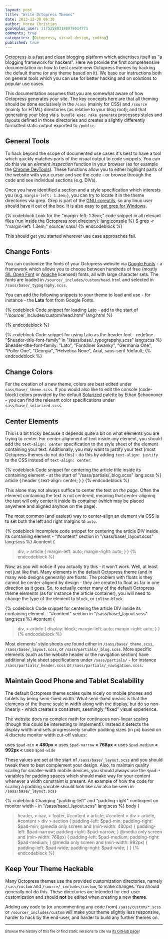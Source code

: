 ```yaml
---
layout: post
title: "Write Octopress Themes"
date: 2013-12-30 06:30
author: Horea Christian
gooleplus_user: 117525803180879614771
comments: true
categories: [Octopress, visual design, coding]
published: true
---
```


[Octopress](http://Octopress.org/) is a fast and clean blogging platform which advertises itself as "a blogging framework for hackers".
Here we provide the first comprehensive documentation on how to best create new Octopress themes by hacking the default theme (or any theme based on it).
We base our instructions both on general tools which you can use for better hacking and on solutions to popular use cases.

<!-- more -->

This documentation assumes that you are somewhat aware of how Octopress generates your site. 
The key concepts here are that all theming should be done exclusively in the ```/sass``` (mainly for CSS) and ```/source``` (mainly for HTML) directories (as relative to your blog root);
and that generating your blog via ```$ bundle exec rake generate``` processes styles and layouts defined in those directories and creates a slightly differently formatted static output exported to ```/public```.

## General Tools

To hack beyond the scope of documented use cases it's best to have a tool which quickly matches parts of the visual output to code snippets.
You can do this via an *element inspection* function in your browser (as for example the [Chrome DevTools](https://developers.google.com/chrome-developer-tools/)).
These functions allow you to either highlight parts of the website with your cursor and see the code - or browse through the code and see individual sections (e.g. DIVs).

Once you have identified a section and a style specification which interests you (e.g. ```margin-left: 1.3em;```), you can try to locate it in the theme directories via grep.
Grep is part of the [GNU coreutils](http://www.gnu.org/software/coreutils/), so any linux user should have it out of the box.
It is also easy to [get grep for Windows](http://gnuwin32.sourceforge.net/packages/grep.htm).

{% codeblock Look for the "margin-left: 1.3em;" code snippet in all relevant files (run inside the Octopress root directory): lang:console %}
$ grep -r "margin-left: 1.3em;" source/ sass/
{% endcodeblock %}

This should get you started wherever use case approaches fail.

## Change Fonts

You can customize the fonts of your Octopress website via [Google Fonts](http://www.google.com/fonts#AboutPlace:about) - a framework which allows you to choose between hundreds of free (mostly [SIL Open Font](http://scripts.sil.org/cms/scripts/page.php?site_id=nrsi&id=OFL) or [Apache](http://www.apache.org/licenses/LICENSE-2.0.html) licensed) fonts, all with large character sets.
The fonts are loaded in ```/source/_includes/custom/head.html``` and selected in ```/sass/base/_typography.scss```.

You can add the following snippets to your theme to load and use - for instance - the **Lato** font from Google Fonts.

{% codeblock Code snippet for loading Lato - add to the start of "/source/_includes/custom/head.html" lang:html %}
<link href='http://fonts.googleapis.com/css?family=Lato' rel='stylesheet' type='text/css'>
{% endcodeblock %}


{% codeblock Code snippet for using Lato as the header font - redefine "$header-title-font-family" in "/sass/base/_typograpphy.scss" lang:scss %}
$header-title-font-family: 
"Lato",
"Fontdiner Swanky",
"Germania One",
"Poller One", 
"Georgia", 
"Helvetica Neue", 
Arial, 
sans-serif !default;
{% endcodeblock %}

## Change Colors

For the creation of a new theme, colors are best edited under ```sass/base/_theme.scss```.
If you would also like to edit the console (code-block) colors provided by the default [Solarized](http://ethanschoonover.com/solarized) palette by Ethan Schoonover - you can find the relevant color specifications under ```sass/base/_solarized.scss```.

## Center Elements

This is a bit tricky because it depends quite a bit on what elements you are trying to center.
For center-alignment of text inside any element, you should add the ```text-align: center``` specification to the style sheet of the element containing your text.
Additionally, you may want to justify your text (most Octopress themes do not do this) - do this by adding ```text-align: justify``` to the CSS instead of ```text-align: center```.

{% codeblock Code snippet for centering the article title inside its containing element - at the start of "/sass/partials/_blog.scss" lang:scss %}
article {
  header {
    text-align: center;
    }
}
{% endcodeblock %}

This alone may not always suffice to center the text *on the page*.
Often the element containing the text is not centered, meaning that center-aligning the text will only center it inside its container 
(which may be placed anywhere and aligned anyhow on the page).

The most common (and easiest) way to center-align an element via CSS is to set both the left and right margins to ```auto```.

{% codeblock Incomplete code snippet for centering the article DIV inside its containing element - "#content" section in "/sass/base/_layout.scss" lang:scss %}
#content {
  > div, > article { 
    margin-left: auto;
    margin-right: auto;
  }
}
{% endcodeblock %}

Now, as you will notice if you actually try this - it won't work.
Well, at least not just like that.
Many elements in the default Octopress theme (and in many web designs generally) are floats.
The problem with floats is they cannot be center-aligned by design -
they are created to float as far in one direction as it goes.
So, to actually center many of the default Octopress theme elements (as for instance the article container), you will need to change the type of the element to ```block```, or ```inline-block```. 

{% codeblock Code snippet for centering the article DIV inside its containing element - "#content" section in "/sass/base/_layout.scss" lang:scss %}
#content {
  > div, > article { 
    display: block;
    margin-left: auto;
    margin-right: auto;
  }
}
{% endcodeblock %}

Most elements' style sheets are found either in ```/sass/base/_theme.scss```, ```/sass/base/_layout.scss```, or ```/sass/partials/_blog.scss```.
More specific elements (such as the website header or the navigation section) have additional style sheet specifications under ```/sass/partials/``` - for instance ```/sass/partials/_header.scss``` or ```/sass/partials/_navigation.scss```.

## Maintain Good Phone and Tablet Scalability

The default Octopress theme scales quite nicely on mobile phones and tablets by being semi-fixed width.
What semi-fixed means is that the elements of the theme scale in width along with the display, but do so non-linearly - 
which creates a consistent, seemingly "fixed" visual experience.

The website does no complex math for continuous non-linear scaling (though this could be interesting to implement!).
Instead it detects the display width and sets progressively smaller padding sizes (in px) based on 4 discrete monitor width cut-off values:

uses ```$pad-min``` **< 480px <** uses ```$pad-narrow``` **< 768px <** uses ```$pad-medium``` **< 992px <** uses ```$pad-wide```

These values are set at the start of ```/sass/base/_layout.scss``` and you should tweak them to best complement your design.
Also, to maintain quality scaling for smaller-width mobile devices, you should always use the ```$pad-*``` variables for padding spaces which should make way for your content whenever a width constraint is present.
An example of how the code for scaling a padding variable should look like can also be seen in ```/sass/base/_layout.scss```

{% codeblock Changing "padding-left" and "padding-right" contingent on monitor width - in "/sass/base/_layout.scss" lang:scss %}
body {
  > header, > nav, > footer, #content > article, #content > div > article, #content > div > section {
    padding-left: $pad-min;
    padding-right: $pad-min;
    @media only screen and (min-width: 480px) {
      padding-left: $pad-narrow;
      padding-right: $pad-narrow;
    }
    @media only screen and (min-width: 768px) {
      padding-left: $pad-medium;
      padding-right: $pad-medium;
    }
    @media only screen and (min-width: 992px) {
      padding-left: $pad-wide;
      padding-right: $pad-wide;
    }
  }
{% endcodeblock %}

## Keep Your Theme Hackable

Many Octopress themes use the provided customization directories, namely ```/sass/custom``` and ```/source/_includes/custom```, to make changes.
You should generally not do this.
These directories are intended for end-user customization and should **not** be edited when creating a new **theme**.

Adding any code to (or uncommenting any code from) ```/sass/custom/*.scss``` or ```/source/_includes/custom``` will make your theme slightly less responsive, harder to hack by the end-user, and harder to build any further themes on. 

---
<sup>Browse the history of this file *or* find static versions to cite via [its GitHub page](https://github.com/TheChymera/chymeric_tutorials/blob/master/source/_posts/2013-12-30-octopress-theme.markdown)!</sup>
